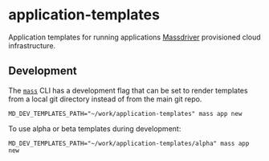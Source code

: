 # application-templates

Application templates for running applications [Massdriver](https://massdriver.cloud) provisioned cloud infrastructure.

## Development

The [`mass`](https://github.com/massdriver-cloud/massdriver-cli/) CLI has a development flag that can be set to render templates from a local git directory instead of from the main git repo.

```shell
MD_DEV_TEMPLATES_PATH="~/work/application-templates" mass app new
```

To use alpha or beta templates during development:

```shell
MD_DEV_TEMPLATES_PATH="~/work/application-templates/alpha" mass app new
```
